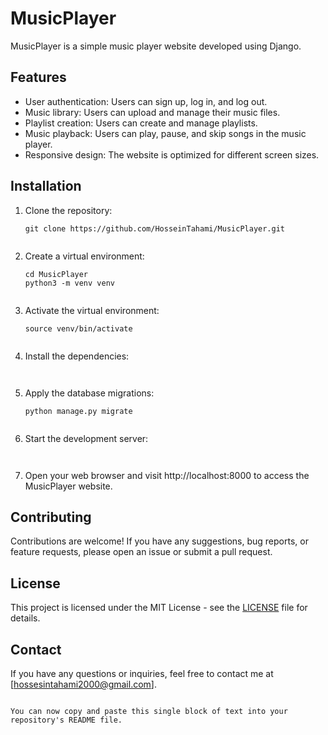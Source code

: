 # MusicPlayer

MusicPlayer is a simple music player website developed using Django.

## Features

- User authentication: Users can sign up, log in, and log out.
- Music library: Users can upload and manage their music files.
- Playlist creation: Users can create and manage playlists.
- Music playback: Users can play, pause, and skip songs in the music player.
- Responsive design: The website is optimized for different screen sizes.

## Installation

1. Clone the repository:

   ```shell
   git clone https://github.com/HosseinTahami/MusicPlayer.git


2. Create a virtual environment:

   ````shell
   cd MusicPlayer
   python3 -m venv venv


3. Activate the virtual environment:

   ````shell
   source venv/bin/activate


4. Install the dependencies:

   ````shell


5. Apply the database migrations:

   ````shell
   python manage.py migrate


6. Start the development server:

   ````shell


7. Open your web browser and visit http://localhost:8000 to access the MusicPlayer website.

## Contributing

Contributions are welcome! If you have any suggestions, bug reports, or feature requests, please open an issue or submit a pull request.

## License

This project is licensed under the MIT License - see the [LICENSE](LICENSE) file for details.

## Contact

If you have any questions or inquiries, feel free to contact me at [hossesintahami2000@gmail.com].
```

You can now copy and paste this single block of text into your repository's README file.
